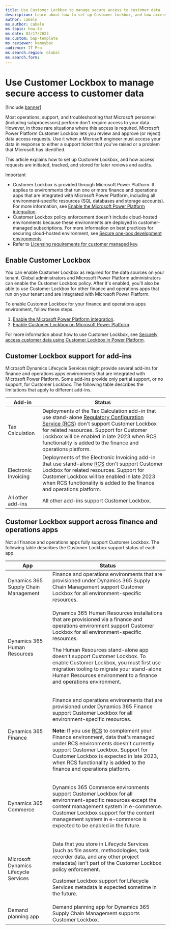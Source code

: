 ```yaml
---
title: Use Customer Lockbox to manage secure access to customer data
description: Learn about how to set up Customer Lockbox, and how access requests are initiated, tracked, and stored for later reviews and audits.
author: cabeln
ms.author: cabeln
ms.topic: how-to
ms.date: 03/17/2023
ms.custom: bap-template
ms.reviewer: kamaybac
audience: IT Pro
ms.search.region: Global
ms.search.form:
---
```


# Use Customer Lockbox to manage secure access to customer data

[!include [banner](../includes/banner.md)]

Most operations, support, and troubleshooting that Microsoft personnel (including subprocessors) perform don't require access to your data. However, in those rare situations where this access is required, Microsoft Power Platform Customer Lockbox lets you review and approve (or reject) data access requests. Use it when a Microsoft engineer must access your data in response to either a support ticket that you've raised or a problem that Microsoft has identified.

This article explains how to set up Customer Lockbox, and how access requests are initiated, tracked, and stored for later reviews and audits.

> [!IMPORTANT]
>
> - Customer Lockbox is provided through Microsoft Power Platform. It applies to environments that run one or more finance and operations apps that are integrated with Microsoft Power Platform, including all environment-specific resources (SQL databases and storage accounts). For more information, see [Enable the Microsoft Power Platform integration](../../dev-itpro/power-platform/enable-power-platform-integration.md).
> - Customer Lockbox policy enforcement doesn't include cloud-hosted environments because these environments are deployed in customer-managed subscriptions. For more information on best practices for securing cloud-hosted environment, see [Secure one-box development environments](../../dev-itpro/dev-tools/secure-developer-vm.md).
> - Refer to [Licensing requirements for customer managed key](/power-platform/admin/about-lockbox#licensing-requirements-for-customer-lockbox).

## Enable Customer Lockbox

You can enable Customer Lockbox as required for the data sources on your tenant. Global administrators and Microsoft Power Platform administrators can enable the Customer Lockbox policy. After it's enabled, you'll also be able to use Customer Lockbox for other finance and operations apps that run on your tenant and are integrated with Microsoft Power Platform.

To enable Customer Lockbox for your finance and operations apps environment, follow these steps.

1. [Enable the Microsoft Power Platform integration](../../dev-itpro/power-platform/enable-power-platform-integration.md).
1. [Enable Customer Lockbox on Microsoft Power Platform](/power-platform/admin/about-lockbox).

For more information about how to use Customer Lockbox, see [Securely access customer data using Customer Lockbox in Power Platform](/power-platform/admin/about-lockbox).

## Customer Lockbox support for add-ins

Microsoft Dynamics Lifecycle Services might provide several add-ins for finance and operations apps environments that are integrated with Microsoft Power Platform. Some add-ins provide only partial support, or no support, for Customer Lockbox. The following table describes the limitations that apply to different add-ins.

| Add-in | Status |
|---|---|
| Tax Calculation | Deployments of the Tax Calculation add-in that use stand-alone [Regulatory Configuration Service (RCS)](../../../finance/localizations/rcs-overview.md) don't support Customer Lockbox for related resources. Support for Customer Lockbox will be enabled in late 2023 when RCS functionality is added to the finance and operations platform. |
| Electronic Invoicing | Deployments of the Electronic Invoicing add-in that use stand-alone [RCS](../../../finance/localizations/rcs-overview.md) don't support Customer Lockbox for related resources. Support for Customer Lockbox will be enabled in late 2023 when RCS functionality is added to the finance and operations platform. |
| All other add-ins | All other add-ins support Customer Lockbox. |

## Customer Lockbox support across finance and operations apps

Not all finance and operations apps fully support Customer Lockbox. The following table describes the Customer Lockbox support status of each app.

| App | Status |
|---|---|
| Dynamics 365 Supply Chain Management | Finance and operations environments that are provisioned under Dynamics 365 Supply Chain Management support Customer Lockbox for all environment-specific resources. |
| Dynamics 365 Human Resources | <p>Dynamics 365 Human Resources installations that are provisioned via a finance and operations environment support Customer Lockbox for all environment-specific resources.</p><p>The Human Resources stand-alone app doesn't support Customer Lockbox. To enable Customer Lockbox, you must first use migration tooling to migrate your stand-alone Human Resources environment to a finance and operations environment.</p> |
| Dynamics 365 Finance | <p>Finance and operations environments that are provisioned under Dynamics 365 Finance support Customer Lockbox for all environment-specific resources.</p><p>**Note:** If you use [RCS](../../../finance/localizations/rcs-overview.md) to complement your Finance environment, data that's managed under RCS environments doesn't currently support Customer Lockbox. Support for Customer Lockbox is expected in late 2023, when RCS functionality is added to the finance and operations platform.</p> |
| Dynamics 365 Commerce | <p>Dynamics 365 Commerce environments support Customer Lockbox for all environment-specific resources except the content management system in e-commerce. Customer Lockbox support for the content management system in e-commerce is expected to be enabled in the future.</p>|
| Microsoft Dynamics Lifecycle Services | <p>Data that you store in Lifecycle Services (such as file assets, methodologies, task recorder data, and any other project metadata) isn't part of the Customer Lockbox policy enforcement.</p><p>Customer Lockbox support for Lifecycle Services metadata is expected sometime in the future.</p> |
| Demand planning app | Demand planning app for Dynamics 365 Supply Chain Management supports Customer Lockbox. |
